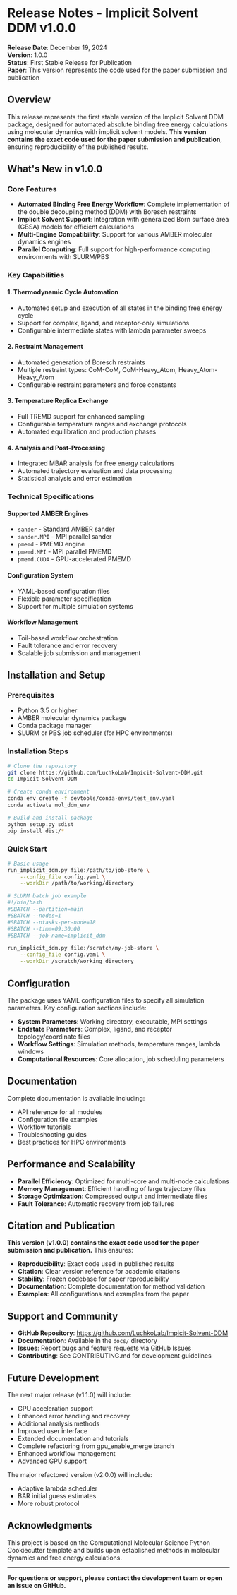# Release Notes - Implicit Solvent DDM v1.0.0

**Release Date**: December 19, 2024  
**Version**: 1.0.0  
**Status**: First Stable Release for Publication  
**Paper**: This version represents the code used for the paper submission and publication

## Overview

This release represents the first stable version of the Implicit Solvent DDM package, designed for automated absolute binding free energy calculations using molecular dynamics with implicit solvent models. **This version contains the exact code used for the paper submission and publication**, ensuring reproducibility of the published results.

## What's New in v1.0.0

### Core Features
- **Automated Binding Free Energy Workflow**: Complete implementation of the double decoupling method (DDM) with Boresch restraints
- **Implicit Solvent Support**: Integration with generalized Born surface area (GBSA) models for efficient calculations
- **Multi-Engine Compatibility**: Support for various AMBER molecular dynamics engines
- **Parallel Computing**: Full support for high-performance computing environments with SLURM/PBS

### Key Capabilities

#### 1. Thermodynamic Cycle Automation
- Automated setup and execution of all states in the binding free energy cycle
- Support for complex, ligand, and receptor-only simulations
- Configurable intermediate states with lambda parameter sweeps

#### 2. Restraint Management
- Automated generation of Boresch restraints
- Multiple restraint types: CoM-CoM, CoM-Heavy_Atom, Heavy_Atom-Heavy_Atom
- Configurable restraint parameters and force constants

#### 3. Temperature Replica Exchange
- Full TREMD support for enhanced sampling
- Configurable temperature ranges and exchange protocols
- Automated equilibration and production phases

#### 4. Analysis and Post-Processing
- Integrated MBAR analysis for free energy calculations
- Automated trajectory evaluation and data processing
- Statistical analysis and error estimation

### Technical Specifications

#### Supported AMBER Engines
- `sander` - Standard AMBER sander
- `sander.MPI` - MPI parallel sander
- `pmemd` - PMEMD engine
- `pmemd.MPI` - MPI parallel PMEMD
- `pmemd.CUDA` - GPU-accelerated PMEMD

#### Configuration System
- YAML-based configuration files
- Flexible parameter specification
- Support for multiple simulation systems

#### Workflow Management
- Toil-based workflow orchestration
- Fault tolerance and error recovery
- Scalable job submission and management

## Installation and Setup

### Prerequisites
- Python 3.5 or higher
- AMBER molecular dynamics package
- Conda package manager
- SLURM or PBS job scheduler (for HPC environments)

### Installation Steps
```bash
# Clone the repository
git clone https://github.com/LuchkoLab/Impicit-Solvent-DDM.git
cd Impicit-Solvent-DDM

# Create conda environment
conda env create -f devtools/conda-envs/test_env.yaml
conda activate mol_ddm_env

# Build and install package
python setup.py sdist
pip install dist/*
```

### Quick Start
```bash
# Basic usage
run_implicit_ddm.py file:/path/to/job-store \
    --config_file config.yaml \
    --workDir /path/to/working/directory

# SLURM batch job example
#!/bin/bash
#SBATCH --partition=main
#SBATCH --nodes=1
#SBATCH --ntasks-per-node=18
#SBATCH --time=09:30:00
#SBATCH --job-name=implicit_ddm

run_implicit_ddm.py file:/scratch/my-job-store \
    --config_file config.yaml \
    --workDir /scratch/working_directory
```

## Configuration

The package uses YAML configuration files to specify all simulation parameters. Key configuration sections include:

- **System Parameters**: Working directory, executable, MPI settings
- **Endstate Parameters**: Complex, ligand, and receptor topology/coordinate files
- **Workflow Settings**: Simulation methods, temperature ranges, lambda windows
- **Computational Resources**: Core allocation, job scheduling parameters

## Documentation

Complete documentation is available including:
- API reference for all modules
- Configuration file examples
- Workflow tutorials
- Troubleshooting guides
- Best practices for HPC environments

## Performance and Scalability

- **Parallel Efficiency**: Optimized for multi-core and multi-node calculations
- **Memory Management**: Efficient handling of large trajectory files
- **Storage Optimization**: Compressed output and intermediate files
- **Fault Tolerance**: Automatic recovery from job failures

## Citation and Publication

**This version (v1.0.0) contains the exact code used for the paper submission and publication.** This ensures:
- **Reproducibility**: Exact code used in published results
- **Citation**: Clear version reference for academic citations
- **Stability**: Frozen codebase for paper reproducibility
- **Documentation**: Complete documentation for method validation
- **Examples**: All configurations and examples from the paper

## Support and Community

- **GitHub Repository**: https://github.com/LuchkoLab/Impicit-Solvent-DDM
- **Documentation**: Available in the `docs/` directory
- **Issues**: Report bugs and feature requests via GitHub Issues
- **Contributing**: See CONTRIBUTING.md for development guidelines

## Future Development

The next major release (v1.1.0) will include:
- GPU acceleration support
- Enhanced error handling and recovery
- Additional analysis methods
- Improved user interface
- Extended documentation and tutorials
- Complete refactoring from gpu_enable_merge branch
- Enhanced workflow management
- Advanced GPU support

The major refactored version (v2.0.0) will include:
- Adaptive lambda scheduler
- BAR initial guess estimates
- More robust protocol

## Acknowledgments

This project is based on the Computational Molecular Science Python Cookiecutter template and builds upon established methods in molecular dynamics and free energy calculations.

---

**For questions or support, please contact the development team or open an issue on GitHub.**
